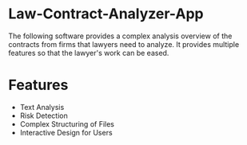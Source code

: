 # Law-Contract-Analyzer-App
The following software provides a complex analysis overview of the contracts from firms that lawyers need to analyze. It provides multiple features so that the lawyer's work can be eased.

# Features
- Text Analysis
- Risk Detection
- Complex Structuring of Files
- Interactive Design for Users
